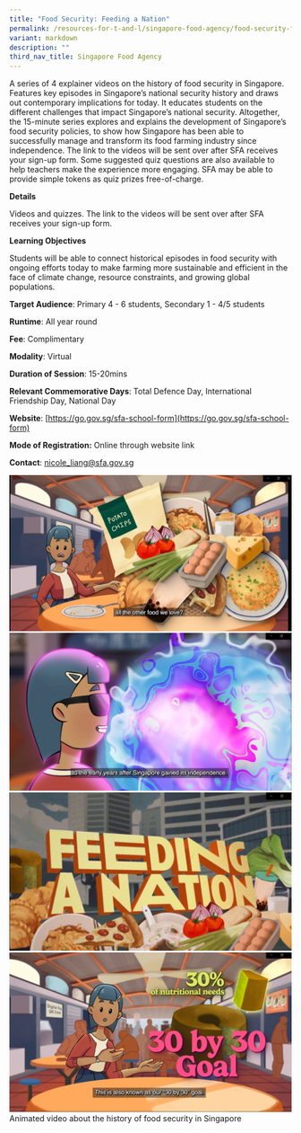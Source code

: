 ```yaml
---
title: "Food Security: Feeding a Nation"
permalink: /resources-for-t-and-l/singapore-food-agency/food-security-feeding-a-nation/
variant: markdown
description: ""
third_nav_title: Singapore Food Agency
---
```

A series of 4 explainer videos on the history of food security in Singapore. Features key episodes in Singapore’s national security history and draws out contemporary implications for today. It educates students on the different challenges that impact Singapore’s national security. Altogether, the 15-minute series explores and explains the development of Singapore’s food security policies, to show how Singapore has been able to successfully manage and transform its food farming industry since independence. The link to the videos will be sent over after SFA receives your sign-up form. Some suggested quiz questions are also available to help teachers make the experience more engaging. SFA may be able to provide simple tokens as quiz prizes free-of-charge.

**Details**

Videos and quizzes. The link to the videos will be sent over after SFA receives your sign-up form.

**Learning Objectives**

Students will be able to connect historical episodes in food security with ongoing efforts today to make farming more sustainable and efficient in the face of climate change, resource constraints, and growing global populations.

**Target Audience**: Primary 4 - 6 students, Secondary 1 - 4/5 students

**Runtime**: All year round

**Fee**: Complimentary

**Modality**: Virtual

**Duration of Session**: 15-20mins

**Relevant Commemorative Days**: Total Defence Day, International Friendship Day, National Day

**Website**: [https://go.gov.sg/sfa-school-form](https://go.gov.sg/sfa-school-form)

**Mode of Registration:** Online through website link

**Contact**: nicole_liang@sfa.gov.sg

![](/images/sfa_1.JPG)![](/images/sfa_2.JPG)![](/images/sfa_3.JPG)![](/images/sfa_4.JPG)Animated video about the history of food security in Singapore
